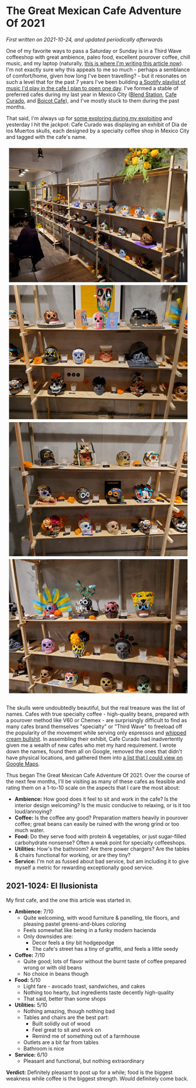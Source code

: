 The Great Mexican Cafe Adventure Of 2021
========================================
_First written on 2021-10-24, and updated periodically afterwards_

One of my favorite ways to pass a Saturday or Sunday is in a Third Wave coffeeshop with great ambience, paleo food, excellent pourover coffee, chill music, and my laptop (naturally, [this is where I'm writing this article now](https://www.elilusionista.mx/)). I'm not exactly sure why this appeals to me so much - perhaps a semblance of comfort/home, given how long I've been travelling? - but it resonates on such a level that for the past 7 years I've been building [a Spotify playlist of music I'd play in the cafe I plan to open one day](https://open.spotify.com/playlist/30XMfauACKupUMTgcq0xeP?si=dd5a9d5799e04d87). I've formed a stable of preferred cafes during my last year in Mexico City ([Blend Station](https://blendstation.com.mx/), [Cafe Curado](https://www.curado.cafe/), and [Boicot Cafe](https://boicotcafe.com/)), and I've mostly stuck to them during the past months.

That said, I'm always up for [some exploring during my exploiting](https://medium.com/data-science-for-everyone/the-explore-exploit-dilemma-436cb1edff0d) and yesterday I hit the jackpot: Cafe Curado was displaying an exhibit of Dia de los Muertos skulls, each designed by a specialty coffee shop in Mexico City and tagged with the cafe's name. 

<style>
.row {
  display: flex;
  flex-wrap: wrap;
  padding: 0 4px;
}

/* Create two equal columns that sits next to each other */
.column {
  flex: 50%;
  padding: 0 4px;
}

.column img {
  margin-top: 8px;
  vertical-align: middle;
}
</style>
<div class="row" style="text-align:center">
    <div class="column">
        <img src="images/all-skulls.jpg">
        <img src="images/skulls2.jpg">
    </div>
    <div class="column">
        <img src="images/skulls1.jpg">
        <img src="images/skulls3.jpg">
    </div>
</div>
<br/>

The skulls were undoubtedly beautiful, but the real treasure was the list of names. Cafes with true specialty coffee - high-quality beans, prepared with a pourover method like V60 or Chemex - are surprisingly difficult to find as many cafes brand themselves "specialty" or "Third Wave" to freeload off the popularity of the movement while serving only espressos and [whipped cream bullshit](https://i.pinimg.com/736x/32/b9/02/32b9028c101a12357ca45dc181e2314b.jpg). In assembling their exhibit, Cafe Curado had inadvertently given me a wealth of new cafes who met my hard requirement. I wrote down the names, found them all on Google, removed the ones that didn't have physical locations, and gathered them into [a list that I could view on Google Maps](https://goo.gl/maps/zbprzrahT74MxKzy8). 

Thus began The Great Mexican Cafe Adventure Of 2021. Over the course of the next few months, I'll be visiting as many of these cafes as feasible and rating them on a 1-to-10 scale on the aspects that I care the most about:

* **Ambience:** How good does it feel to sit and work in the cafe? Is the interior design welcoming? Is the music conducive to relaxing, or is it too loud/annoying?
* **Coffee:** Is the coffee any good? Preparation matters heavily in pourover coffee; great beans can easily be ruined with the wrong grind or too much water.
* **Food:** Do they serve food with protein & vegetables, or just sugar-filled carbohydrate nonsense? Often a weak point for specialty coffeeshops.
* **Utilities:** How's the bathroom? Are there power chargers? Are the tables & chairs functional for working, or are they tiny?
* **Service:** I'm not as fussed about bad service, but am including it to give myself a metric for rewarding exceptionally good service.

2021-1024: El Ilusionista
-------------------------
My first cafe, and the one this article was started in.

* **Ambience:** 7/10
    * Quite welcoming, with wood furniture & panelling, tile floors, and pleasing pastel greens-and-blues coloring
    * Feels somewhat like being in a funky modern hacienda
    * Only downsides are:
        * Decor feels a _tiny_ bit hodgepodge
        * The cafe's street has a tiny of graffiti, and feels a little seedy
* **Coffee:** 7/10
    * Quite good; lots of flavor without the burnt taste of coffee prepared wrong or with old beans
    * No choice in beans though
* **Food:** 5/10
    * Light fare - avocado toast, sandwiches, and cakes
    * Nothing too hearty, but ingredients taste decently high-quality
    * That said, better than some shops
* **Utilities:** 5/10
    * Nothing amazing, though nothing bad
    * Tables and chairs are the best part:
        * Built solidly out of wood
        * Feel great to sit and work on
        * Remind me of something out of a farmhouse
    * Outlets are a bit far from tables
    * Bathroom is nice
* **Service:** 6/10
    * Pleasant and functional, but nothing extraordinary

**Verdict:** Definitely pleasant to post up for a while; food is the biggest weakness while coffee is the biggest strength. Would definitely come back.

